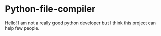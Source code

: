 # Python-file-compiler

Hello! I am not a really good python developer but I think this project can help few people.
